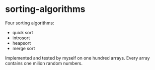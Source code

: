# sorting-algorithms
Four sorting algorithms:
- quick sort
- introsort
- heapsort
- merge sort

Implemented and tested by myself on one hundred arrays. Every array contains one milion random numbers.
 
